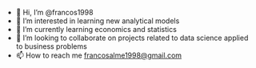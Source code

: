 - 👋 Hi, I’m @francos1998
- 👀 I’m interested in learning new analytical models
- 🌱 I’m currently learning economics and statistics 
- 💞️ I’m looking to collaborate on projects related to data science applied to business problems
- 📫 How to reach me francosalme1998@gmail.com

<!---
francos1998/francos1998 is a ✨ special ✨ repository because its `README.md` (this file) appears on your GitHub profile.
You can click the Preview link to take a look at your changes.
--->
